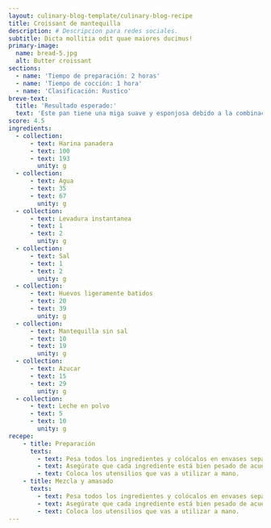 ```yaml
---
layout: culinary-blog-template/culinary-blog-recipe
title: Croissant de mantequilla
description: # Descripcion para redes sociales.
subtitle: Dicta mollitia odit quae maiores ducimus!
primary-image:
  name: bread-5.jpg
  alt: Butter croissant
sections:
  - name: 'Tiempo de preparación: 2 horas'
  - name: 'Tiempo de cocción: 1 hora'
  - name: 'Clasificación: Rustico'
breve-text:
  title: 'Resultado esperado:'
  text: 'Este pan tiene una miga suave y esponjosa debido a la combinación de leche, huevo y mantequilla y tiene un sabor ligeramente dulce. La corteza es crocante por el azúcar. ​Este pan es la compañía perfecta para un vaso de leche, para los más pequeños, o con un café como más te guste.'
score: 4.5
ingredients:
  - collection:
      - text: Harina panadera
      - text: 100
      - text: 193
        unity: g
  - collection:
      - text: Agua
      - text: 35
      - text: 67
        unity: g
  - collection:
      - text: Levadura instantanea
      - text: 1
      - text: 2
        unity: g
  - collection:
      - text: Sal
      - text: 1
      - text: 2
        unity: g
  - collection:
      - text: Huevos ligeramente batidos
      - text: 20
      - text: 39
        unity: g
  - collection:
      - text: Mantequilla sin sal
      - text: 10
      - text: 19
        unity: g
  - collection:
      - text: Azucar
      - text: 15
      - text: 29
        unity: g
  - collection:
      - text: Leche en polvo
      - text: 5
      - text: 10
        unity: g
recepe:
    - title: Preparación
      texts:
        - text: Pesa todos los ingredientes y colócalos en envases separados
        - text: Asegúrate que cada ingrediente está bien pesado de acuerdo a la fórmula.​ Una falla en las medidas afecta significativamente el resultado.
        - text: Coloca los utensilios que vas a utilizar a mano.
    - title: Mezcla y amasado
      texts: 
        - text: Pesa todos los ingredientes y colócalos en envases separados
        - text: Asegúrate que cada ingrediente está bien pesado de acuerdo a la fórmula.​ Una falla en las medidas afecta significativamente el resultado.
        - text: Coloca los utensilios que vas a utilizar a mano.       
---
```



